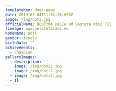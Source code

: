 ```yaml
---
templateKey: dogs-page
date: 2019-05-04T11:52:26.695Z
image: /img/doti.jpg
officialName: DEOTYMA DALIA Od Bastera Mini FCI
lineage: www.petitetblanc.eu
homeName: Doti
gender: female
birthDate: ''
achievements:
  - Champion
galleryImages:
  - description: ''
    image: /img/doti1.jpg
  - image: /img/doti2.jpg
  - image: /img/doti4.jpg
  - {}
---
```


